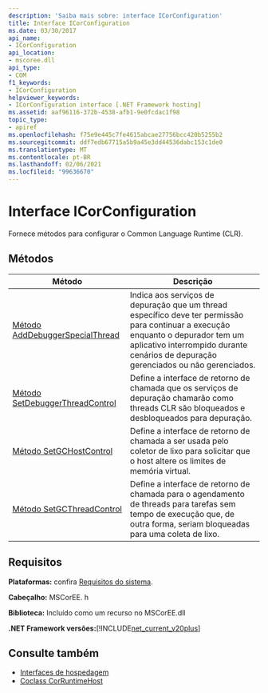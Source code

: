 ```yaml
---
description: 'Saiba mais sobre: interface ICorConfiguration'
title: Interface ICorConfiguration
ms.date: 03/30/2017
api_name:
- ICorConfiguration
api_location:
- mscoree.dll
api_type:
- COM
f1_keywords:
- ICorConfiguration
helpviewer_keywords:
- ICorConfiguration interface [.NET Framework hosting]
ms.assetid: aaf96116-372b-4538-afb1-9e0fcdac1f98
topic_type:
- apiref
ms.openlocfilehash: f75e9e445c7fe4615abcae27756bcc420b5255b2
ms.sourcegitcommit: ddf7edb67715a5b9a45e3dd44536dabc153c1de0
ms.translationtype: MT
ms.contentlocale: pt-BR
ms.lasthandoff: 02/06/2021
ms.locfileid: "99636670"
---
```

# <a name="icorconfiguration-interface"></a>Interface ICorConfiguration

Fornece métodos para configurar o Common Language Runtime (CLR).  
  
## <a name="methods"></a>Métodos  
  
|Método|Descrição|  
|------------|-----------------|  
|[Método AddDebuggerSpecialThread](icorconfiguration-adddebuggerspecialthread-method.md)|Indica aos serviços de depuração que um thread específico deve ter permissão para continuar a execução enquanto o depurador tem um aplicativo interrompido durante cenários de depuração gerenciados ou não gerenciados.|  
|[Método SetDebuggerThreadControl](icorconfiguration-setdebuggerthreadcontrol-method.md)|Define a interface de retorno de chamada que os serviços de depuração chamarão como threads CLR são bloqueados e desbloqueados para depuração.|  
|[Método SetGCHostControl](icorconfiguration-setgchostcontrol-method.md)|Define a interface de retorno de chamada a ser usada pelo coletor de lixo para solicitar que o host altere os limites de memória virtual.|  
|[Método SetGCThreadControl](icorconfiguration-setgcthreadcontrol-method.md)|Define a interface de retorno de chamada para o agendamento de threads para tarefas sem tempo de execução que, de outra forma, seriam bloqueadas para uma coleta de lixo.|  
  
## <a name="requirements"></a>Requisitos  

 **Plataformas:** confira [Requisitos do sistema](../../get-started/system-requirements.md).  
  
 **Cabeçalho:** MSCorEE. h  
  
 **Biblioteca:** Incluído como um recurso no MSCorEE.dll  
  
 **.NET Framework versões:**[!INCLUDE[net_current_v20plus](../../../../includes/net-current-v20plus-md.md)]  
  
## <a name="see-also"></a>Consulte também

- [Interfaces de hospedagem](hosting-interfaces.md)
- [Coclass CorRuntimeHost](corruntimehost-coclass.md)
